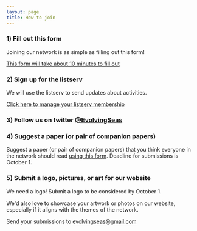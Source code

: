 ```yaml
---
layout: page
title: How to join
---
```

   
### 1) Fill out this form
Joining our network is as simple as filling out this form!

<a href="https://goo.gl/forms/MaK4RplfnzOfzsnh1" target="_blank">This form will take about 10 minutes to fill out</a>
 
### 2) Sign up for the listserv
We will use the listserv to send updates about activities.

<a href="https://listserv.neu.edu/cgi-bin/wa?SUBED1=RCN-ECS&A=1" target="_blank">Click here to manage your listserv membership</a>

### 3) Follow us on twitter [@EvolvingSeas](https://twitter.com/evolvingseas)
 
### 4) Suggest a paper (or pair of companion papers) 
Suggest a paper (or pair of companion papers) that you think everyone in the network should read <a href="https://docs.google.com/forms/d/e/1FAIpQLScNXqayhOeAkk-GkotqcnbVdWlYt09STX6Wc4eq2qN5AnJGPQ/viewform"  target="_blank">using this form</a>. Deadline for submissions is October 1.

### 5) Submit a logo, pictures, or art for our website
We need a logo! Submit a logo to be considered by October 1.

We'd also love to showcase your artwork or photos on our website, especially if it aligns with the themes of the network.

Send your submissions to evolvingseas@gmail.com



